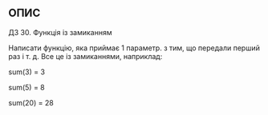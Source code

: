 ## ОПИС

ДЗ 30. Функція із замиканням

Написати функцію, яка приймає 1 параметр. з тим, що передали перший раз і т. д. Все це із замиканнями, наприклад:

sum(3) = 3

sum(5) = 8

sum(20) = 28